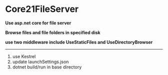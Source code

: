 # Core21FileServer

**Use asp.net core for file server**

**Browse files and file folders in specified disk**

**use two middleware include UseStaticFiles and UseDirectoryBrowser**

---

1. use Kestrel  
2. update launchSettings.json
3. dotnet build/run in base directory